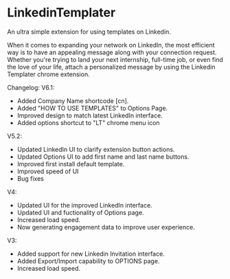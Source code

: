 # LinkedinTemplater
An ultra simple extension for using templates on Linkedin.

When it comes to expanding your network on LinkedIn, the most efficient way is to have an appealing message along with your connection request. Whether you're trying to land your next internship, full-time job, or even find the love of your life, attach a personalized message by using the Linkedin Templater chrome extension.

Changelog:
V6.1:
- Added Company Name shortcode [cn].
- Added "HOW TO USE TEMPLATES" to Options Page.
- Improved design to match latest LinkedIn interface.
- Added options shortcut to "LT" chrome menu icon

V5.2:
- Updated LinkedIn UI to clarify extension button actions.
- Updated Options UI to add first name and last name buttons.
- Improved first install default template.
- Improved speed of UI
- Bug fixes

V4:
- Updated UI for the improved LinkedIn interface.
- Updated UI and fuctionality of Options page.
- Increased load speed.
- Now generating engagement data to improve user experience.

V3:
- Added support for new Linkedin Invitation interface.
- Added Export/Import capability to OPTIONS page.
- Increased load speed.
